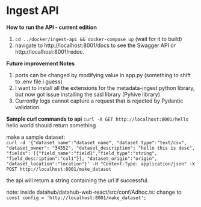 # Ingest API

**How to run the API - current edition**
1. `cd ../docker/ingest-api && docker-compose up` (wait for it to build)
2. navigate to http://localhost:8001/docs to see the Swagger API or http://localhost:8001/redoc.  

**Future improvement Notes**  
1. ports can be changed by modifying value in app.py (something to shift to .env file i guess)  
2. I want to install all the extensions for the metadata-ingest python library, but now got issue installing the sasl library (Pyhive library)  
3. Currently logs cannot capture a request that is rejected by Pydantic validation. 

**Sample curl commands to api**
`curl -X GET http://localhost:8001/hello` hello world should return something  

make a sample dataset:  
`curl -d '{"dataset_name":"dataset_name", "dataset_type":"text/csv", "dataset_owner": "34552", "dataset_description": "hello this is desc", "fields": [{"field_name":"field1","field_type":"string", "field_description":"col1"}], "dataset_origin":"origin", "dataset_location":"location"}' -H "Content-Type: application/json" -X POST http://localhost:8001/make_dataset`  

the api will return a string containing the url if successful.

note:
inside datahub/datahub-web-react/src/conf/Adhoc.ts:
change to `const config = 'http://localhost:8001/make_dataset';`




